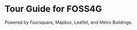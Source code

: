 Tour Guide for FOSS4G
============================

Powered by Foursquare, Mapbox, Leaflet, and Metro Buildings.